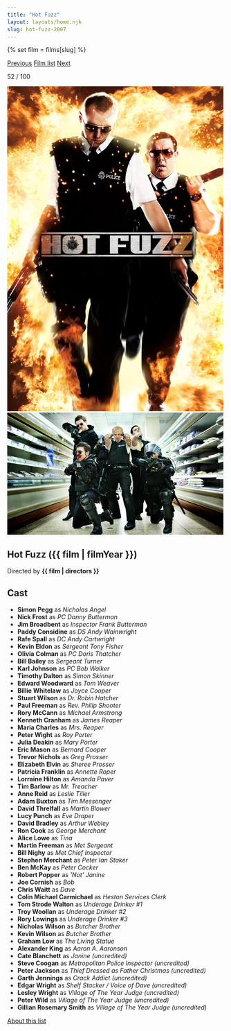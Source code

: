 ```yaml
---
title: "Hot Fuzz"
layout: layouts/home.njk
slug: hot-fuzz-2007
---
```


{% set film = films[slug] %}

<nav class="films">
  <a class="prev" href="../the-motorcycle-diaries-2004">Previous</a>
  <a href="../">Film list</a>
  <a class="next" href="../no-country-for-old-men-2007">Next</a>
</nav>

<p>52 / 100</p>

<article class="film">
  <div class="backdrop-and-poster">
    <img class="poster" src="../films/posters/hot-fuzz-2007.jpg" alt="">
    <img class="backdrop" src="../films/backdrops/hot-fuzz-2007.jpg" alt="">
  </div>

  <h1>Hot Fuzz ({{ film | filmYear }})</h1>

  

  <p class="director">
    Directed by <strong>{{ film | directors }}</strong>
  </p>


  <h2>
    Cast
  </h2>
  <ul>
            <li><strong>Simon Pegg</strong> as <em>Nicholas Angel</em></li>
        <li><strong>Nick Frost</strong> as <em>PC Danny Butterman</em></li>
        <li><strong>Jim Broadbent</strong> as <em>Inspector Frank Butterman</em></li>
        <li><strong>Paddy Considine</strong> as <em>DS Andy Wainwright</em></li>
        <li><strong>Rafe Spall</strong> as <em>DC Andy Cartwright</em></li>
        <li><strong>Kevin Eldon</strong> as <em>Sergeant Tony Fisher</em></li>
        <li><strong>Olivia Colman</strong> as <em>PC Doris Thatcher</em></li>
        <li><strong>Bill Bailey</strong> as <em>Sergeant Turner</em></li>
        <li><strong>Karl Johnson</strong> as <em>PC Bob Walker</em></li>
        <li><strong>Timothy Dalton</strong> as <em>Simon Skinner</em></li>
        <li><strong>Edward Woodward</strong> as <em>Tom Weaver</em></li>
        <li><strong>Billie Whitelaw</strong> as <em>Joyce Cooper</em></li>
        <li><strong>Stuart Wilson</strong> as <em>Dr. Robin Hatcher</em></li>
        <li><strong>Paul Freeman</strong> as <em>Rev. Philip Shooter</em></li>
        <li><strong>Rory McCann</strong> as <em>Michael Armstrong</em></li>
        <li><strong>Kenneth Cranham</strong> as <em>James Reaper</em></li>
        <li><strong>Maria Charles</strong> as <em>Mrs. Reaper</em></li>
        <li><strong>Peter Wight</strong> as <em>Roy Porter</em></li>
        <li><strong>Julia Deakin</strong> as <em>Mary Porter</em></li>
        <li><strong>Eric Mason</strong> as <em>Bernard Cooper</em></li>
        <li><strong>Trevor Nichols</strong> as <em>Greg Prosser</em></li>
        <li><strong>Elizabeth Elvin</strong> as <em>Sheree Prosser</em></li>
        <li><strong>Patricia Franklin</strong> as <em>Annette Roper</em></li>
        <li><strong>Lorraine Hilton</strong> as <em>Amanda Paver</em></li>
        <li><strong>Tim Barlow</strong> as <em>Mr. Treacher</em></li>
        <li><strong>Anne Reid</strong> as <em>Leslie Tiller</em></li>
        <li><strong>Adam Buxton</strong> as <em>Tim Messenger</em></li>
        <li><strong>David Threlfall</strong> as <em>Martin Blower</em></li>
        <li><strong>Lucy Punch</strong> as <em>Eve Draper</em></li>
        <li><strong>David Bradley</strong> as <em>Arthur Webley</em></li>
        <li><strong>Ron Cook</strong> as <em>George Merchant</em></li>
        <li><strong>Alice Lowe</strong> as <em>Tina</em></li>
        <li><strong>Martin Freeman</strong> as <em>Met Sergeant</em></li>
        <li><strong>Bill Nighy</strong> as <em>Met Chief Inspector</em></li>
        <li><strong>Stephen Merchant</strong> as <em>Peter Ian Staker</em></li>
        <li><strong>Ben McKay</strong> as <em>Peter Cocker</em></li>
        <li><strong>Robert Popper</strong> as <em>'Not' Janine</em></li>
        <li><strong>Joe Cornish</strong> as <em>Bob</em></li>
        <li><strong>Chris Waitt</strong> as <em>Dave</em></li>
        <li><strong>Colin Michael Carmichael</strong> as <em>Heston Services Clerk</em></li>
        <li><strong>Tom Strode Walton</strong> as <em>Underage Drinker #1</em></li>
        <li><strong>Troy Woollan</strong> as <em>Underage Drinker #2</em></li>
        <li><strong>Rory Lowings</strong> as <em>Underage Drinker #3</em></li>
        <li><strong>Nicholas Wilson</strong> as <em>Butcher Brother</em></li>
        <li><strong>Kevin Wilson</strong> as <em>Butcher Brother</em></li>
        <li><strong>Graham Low</strong> as <em>The Living Statue</em></li>
        <li><strong>Alexander King</strong> as <em>Aaron A. Aaronson</em></li>
        <li><strong>Cate Blanchett</strong> as <em>Janine (uncredited)</em></li>
        <li><strong>Steve Coogan</strong> as <em>Metropolitan Police Inspector (uncredited)</em></li>
        <li><strong>Peter Jackson</strong> as <em>Thief Dressed as Father Christmas (uncredited)</em></li>
        <li><strong>Garth Jennings</strong> as <em>Crack Addict (uncredited)</em></li>
        <li><strong>Edgar Wright</strong> as <em>Shelf Stacker / Voice of Dave (uncredited)</em></li>
        <li><strong>Lesley Wright</strong> as <em>Village of The Year Judge (uncredited)</em></li>
        <li><strong>Peter Wild</strong> as <em>Village of The Year Judge (uncredited)</em></li>
        <li><strong>Gillian Rosemary Smith</strong> as <em>Village of The Year Judge (uncredited)</em></li>
  </ul>
</article>
<footer>
  <a href="../about">About this list</a>
</footer>
